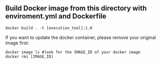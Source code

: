 ## Build Docker image from this directory with enviroment.yml and Dockerfile
```
docker build . -t [execution_tool]:1.0
```
If you want to update the docker container, please remove your original image first:
```
docker image ls #look for the IMAGE_ID of your docker image
docker rmi [IMAGE_ID]
```
